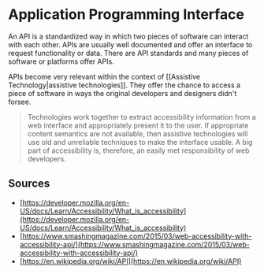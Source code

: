 # Application Programming Interface
An API is a standardized way in which two pieces of software can interact with each other. APIs are usually well documented and offer an interface to request functionality or data. There are API standards and many pieces of software or platforms offer APIs.

APIs become very relevant within the context of [[Assistive Technology|assistive technologies]]. They offer the chance to access a piece of software in ways the original developers and designers didn't forsee.

> Technologies work together to extract accessibility information from a web interface and appropriately present it to the user. If appropriate content semantics are not available, then assistive technologies will use old and unreliable techniques to make the interface usable. A big part of accessibility is, therefore, an easily met responsibility of web developers. 

## Sources
- [https://developer.mozilla.org/en-US/docs/Learn/Accessibility/What_is_accessibility](https://developer.mozilla.org/en-US/docs/Learn/Accessibility/What_is_accessibility)
- [https://www.smashingmagazine.com/2015/03/web-accessibility-with-accessibility-api/](https://www.smashingmagazine.com/2015/03/web-accessibility-with-accessibility-api/)
- [https://en.wikipedia.org/wiki/API](https://en.wikipedia.org/wiki/API)